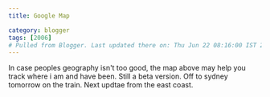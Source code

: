 ```yaml
---
title: Google Map

category: blogger
tags: [2006]
# Pulled from Blogger. Last updated there on: Thu Jun 22 08:16:00 IST 2006
---
```

In case peoples geography isn't too good, the map above may help you track where i am and have been. Still a beta version. Off to sydney tomorrow on the train. Next updtae from the east coast.
